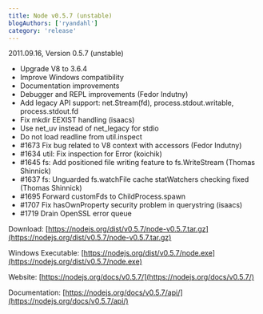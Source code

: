 ```yaml
---
title: Node v0.5.7 (unstable)
blogAuthors: ['ryandahl']
category: 'release'
---
```


2011.09.16, Version 0.5.7 (unstable)

* Upgrade V8 to 3.6.4
* Improve Windows compatibility
* Documentation improvements
* Debugger and REPL improvements (Fedor Indutny)
* Add legacy API support: net.Stream(fd), process.stdout.writable, process.stdout.fd
* Fix mkdir EEXIST handling (isaacs)
* Use net\_uv instead of net\_legacy for stdio
* Do not load readline from util.inspect
* #1673 Fix bug related to V8 context with accessors (Fedor Indutny)
* #1634 util: Fix inspection for Error (koichik)
* #1645 fs: Add positioned file writing feature to fs.WriteStream (Thomas Shinnick)
* #1637 fs: Unguarded fs.watchFile cache statWatchers checking fixed (Thomas Shinnick)
* #1695 Forward customFds to ChildProcess.spawn
* #1707 Fix hasOwnProperty security problem in querystring (isaacs)
* #1719 Drain OpenSSL error queue

Download: [https://nodejs.org/dist/v0.5.7/node-v0.5.7.tar.gz](https://nodejs.org/dist/v0.5.7/node-v0.5.7.tar.gz)

Windows Executable: [https://nodejs.org/dist/v0.5.7/node.exe](https://nodejs.org/dist/v0.5.7/node.exe)

Website: [https://nodejs.org/docs/v0.5.7/](https://nodejs.org/docs/v0.5.7/)

Documentation: [https://nodejs.org/docs/v0.5.7/api/](https://nodejs.org/docs/v0.5.7/api/)
